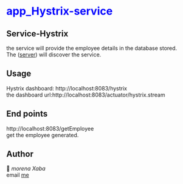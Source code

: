 #  <span style="color: blue"> app_Hystrix-service </span>

## Service-Hystrix
the service will provide the employee details in the database stored. <br />
The ([server](https://euserver-main.herokuapp.com/)) will discover the service. <br />

## Usage
Hystrix dashboard: http://localhost:8083/hystrix  <br />
the dashboard url:http://localhost:8083/actuator/hystrix.stream <br />

## End points
http://localhost:8083/getEmployee  <br />
get the employee generated. <br />


## Author
&#x1F4D8;   <i> morena Xaba </i> <br />
email [me](mailto:ancientgrov@gmail.com) <br />
